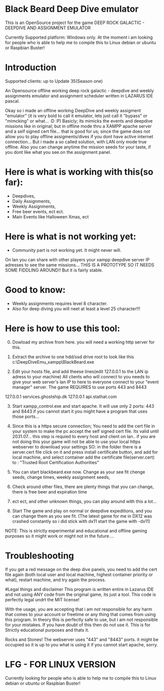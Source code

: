 # Black Beard Deep Dive emulator
This is an OpenSource project for the game 
DEEP ROCK GALACTIC - DEEPDIVE AND ASSIGNMENT EMULATOR


Currently Supported platform: Windows only.
At the moment i am looking for people who is able to help me to 
compile this to Linux debian or ubuntu or Raspbian Buster!

# Introduction
Supported clients: up to Update 35(Season one)

An Opensource offline working deep rock galactic - deepdive and weekly assignments 
emulator and assignment scheduler written in LAZARUS IDE pascal.

Okay so i made an offline working DeepDive and weekly assigment "emulator" (it is very bold to call it emulator, lets just call it "bypass" or "mimcking" or what... :D :P)
Basicly; its mimicks the events and deepdive missions like in original; but in offline mode thru a XAMPP apache server and a self signed cert file... that is good for us;
since the game does not allow you to play offline assigments/dives if you dont have active internet connection... But i made a so called solution, with LAN only mode true offline. Also you can change anytime the mission seeds for your taste, if you dont like what you see.on the assignment panel.

# Here is what is working with this(so far):
- Deepdives,
- Daily Assignments,
- Weekly Assignments,
- Free beer events, ect ect.
- Main Events like Halloween Xmas, ect

# Here is what is not working yet:
- Community part is not working yet. It might never will.

On lan you can share with other players your xampp deepdive server IP adresses to see the same missions... 
THIS IS A PROTOTYPE SO IT NEEDS SOME FIDDLING AROUND!! But it is fairly stable.

# Good to know: 
- Weekly assignments requires level 8 character.
- Also for deep diving you will neet at least a level 25 character!!!

# Here is how to use this tool:

0. Dowload my archive from here.  you will need a working http server for this.

1. Extract the archive to one hdd/ssd drive root to look like this c:\DeepDiveEmu_xampp\BlackBeard.exe

2. Edit your hosts file, and add theese lines(edit 127.0.0.1 to the LAN ip adress to your machine)
All clients who will connect to you needs to give your web server's lan IP to here to everyone connect to your "event manager" server.
The game REQUIRES to use ports 443 and 8443

127.0.0.1 services.ghostship.dk
127.0.0.1 api.stathat.com

3. Start xampp_control.exe and start apache. It will use only 2 ports: 443 and 8443 if you cannot start it you might have a program that uses those ports...

4. Since this is a https secure connection; You need to add the cert file in your system to make the pc accept the self signed cert file. Its valid until 2031.07...
this step is requied to every host and client on lan.. if you are not doing this your game will not be able to use your local https webserver to download your
settings SO: in the folder there is a server.cert file click on it and press install certificate button, and add for local machine, and select
container add the certificate file(server.cert) to : "Trusted Root Certification Authorities"

5. You can start blackbeard.exe now. Change as your see fit chenge seeds, change times, weekly assignment seeds, 
6. Check around other files, there are plenty things that you can change, there is free beer and expiration time 
7. ect ect, and other unknown things, you can play around with this a lot...

6. Start The game and play on normal or deepdive expeditions, and you can change them as you see fit.
(The latest game for me in DX12 was crashed constantly so i did stick with dx11 start the game with -dx11)

NOTE: This is strictly experimental and educational and offline gaming purposes so it might work or 
might not in the future....

# Troubleshooting
If you get a red message on the deep dive panels, you need to add the cert file again
(both local user and local machine, highest container priority or what), restart machine, and try again the process.

#Legal things and disclaimer
This program is written entire in Lazarus IDE and not using ANY code from the original game, its just a tool. This code is perfectly legal undrt the MIT license!

With the usage, you are accepting that i am *not* responsible for any harm that comes to your account or freetime or any thing that comes from using this program. In theory this is perfectly safe to use, but i am not responsible for your mistakes. If you have doubt of this then do not use it. This is for Strictly educational purposes and thats it.

Rocks and Stones!
The webserver uses "443" and "8443" ports. it might be occupied so it is up to you what is using it if you cannot start apache, sorry.

# LFG - FOR LINUX VERSION
Currently looking for people who is able to help me to compile this to Linux debian or ubuntu or Raspbian Buster!
